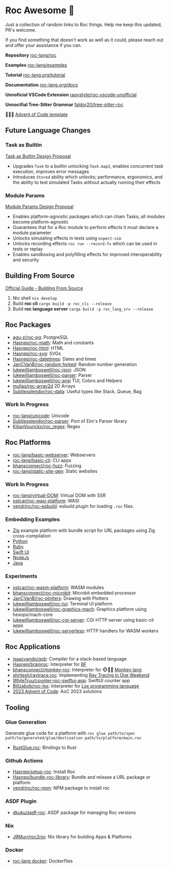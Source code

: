 
# Roc Awesome 🤘

Just a collection of random links to Roc things. Help me keep this updated, PR's welcome.

If you find something that doesn't work as well as it could, please reach out and offer your assistance if you can.

**Repository** [roc-lang/roc](https://github.com/roc-lang/roc)

**Examples** [roc-lang/examples](https://github.com/roc-lang/examples)

**Tutorial** [roc-lang.org/tutorial](https://www.roc-lang.org/tutorial)

**Documentation** [roc-lang.org/docs](https://www.roc-lang.org/docs)

**Unnoficial VSCode Extension** [raqystyle/roc-vscode-unofficial](https://github.com/raqystyle/roc-vscode-unofficial)

**Unnocifial Tree-Sitter Grammar** [faldor20/tree-sitter-roc](https://github.com/faldor20/tree-sitter-roc)

🎄🎁🎄 [Advent of Code template](https://github.com/lukewilliamboswell/aoc-template)

## Future Language Changes 

### Task as Builtin

[Task as Builtin Design Proposal](https://docs.google.com/document/d/1-h9bNNCLuYV2wSvjQA58SsGHOJivH9NHGr4wU_VF5I0/edit?usp=sharing)

- Upgrades `Task` to a builtin unlocking `Task.map2`, enables concurrent task execution, improves error messages
- Introduces `Stored` ability which unlocks; performance, ergonomics, and the ability to test simulated Tasks without actually running their effects

### Module Params

[Module Params Design Proposal](https://docs.google.com/document/d/110MwQi7Dpo1Y69ECFXyyvDWzF4OYv1BLojIm08qDTvg/edit?usp=sharing)

- Enables platform-agnostic packages which can chain Tasks; all modules become platform-agnostic
- Guarantees that for a Roc module to perform effects it must declare a module parameter
- Unlocks simulating effects in tests using `expect-sim`
- Unlocks recording effects `roc run --record-fx` which can be used in tests or replay
- Enables sandboxing and polyfilling effects for improved interoperability and security

## Building From Source

[Official Guide - Building From Source](https://github.com/roc-lang/roc/blob/main/BUILDING_FROM_SOURCE.md)

1. Nix shell `nix develop`
2. Build **roc cli** `cargo build -p roc_cli --release`
3. Build **roc language server** `cargo build -p roc_lang_srv --release`

## Roc Packages
- [agu-z/roc-pg](https://github.com/agu-z/roc-pg): PostgreSQL 
- [Hasnep/roc-math](https://github.com/Hasnep/roc-math): Math and constants
- [Hasnep/roc-html](https://github.com/Hasnep/roc-html): HTML
- [Hasnep/roc-svg](https://github.com/Hasnep/roc-svg): SVGs
- [Hasnep/roc-datetimes](https://github.com/hasnep/roc-datetimes): Dates and times 
- [JanCVanB/roc-random forked](https://github.com/lukewilliamboswell/roc-random): Random number generation
- [lukewilliamboswell/roc-json](https://github.com/lukewilliamboswell/roc-json): JSON  
- [lukewilliamboswell/roc-parser](https://github.com/lukewilliamboswell/roc-parser): Parser  
- [lukewilliamboswell/roc-ansi](https://github.com/lukewilliamboswell/roc-ansi) TUI, Colors and Helpers
- [mulias/roc-array2d](https://github.com/mulias/roc-array2d) 2D Arrays
- [Subtlesplendor/roc-data](https://github.com/Subtlesplendor/roc-data): Useful types like Stack, Queue, Bag

### Work In Progress
- [roc-lang/unicode](https://github.com/roc-lang/unicode): Unicode
- [Subtlesplendor/roc-parser](https://github.com/Subtlesplendor/roc-parser): Port of Elm's Parser library
- [KilianVounckx/roc_regex](https://github.com/KilianVounckx/roc_regex): Regex

## Roc Platforms
- [roc-lang/basic-webserver](https://github.com/roc-lang/basic-webserver): Webservers
- [roc-lang/basic-cli](https://github.com/roc-lang/basic-cli): CLI apps
- [bhansconnect/roc-fuzz](https://github.com/bhansconnect/roc-fuzz): Fuzzing
- [roc-lang/static-site-gen](https://github.com/roc-lang/roc/tree/main/examples/static-site-gen): Static websites

### Work In Progress
- [roc-lang/virtual-DOM](https://github.com/roc-lang/roc/tree/main/examples/virtual-dom-wip): Virtual DOM with SSR
- [ostcar/roc-wasi-platform](https://github.com/ostcar/roc-wasi-platform): WASI
- [vendrinc/roc-esbuild](https://github.com/vendrinc/roc-esbuild): esbuild plugin for loading `.roc` files.

### Embedding Examples
- [Zig](https://github.com/lukewilliamboswell/roc-zig-platform) example platform with bundle script for URL packages using Zig cross-compilation
- [Python](https://github.com/roc-lang/roc/tree/main/examples/python-interop)
- [Ruby](https://github.com/roc-lang/roc/tree/main/examples/ruby-interop)
- [Swift UI](https://github.com/roc-lang/roc/tree/main/examples/swiftui)
- [NodeJs](https://github.com/roc-lang/roc/tree/main/examples/nodejs-interop)
- [Java](https://github.com/roc-lang/roc/tree/main/examples/jvm-interop)

### Experiments
- [ostcar/roc-wasm-platform](https://github.com/ostcar/roc-wasm-platform): WASM modules
- [bhansconnect/roc-microbit](https://github.com/bhansconnect/roc-microbit): Microbit embedded processor
- [JanCVanB/roc-plotters](https://github.com/JanCVanB/roc-plotters): Drawing with Plotters
- [lukewilliamboswell/roc-tui](https://github.com/lukewilliamboswell/roc-tui): Terminal UI platform
- [lukewilliamboswell/roc-graphics-mach](https://github.com/lukewilliamboswell/roc-graphics-mach): Graphics platform using hexops/mach-core
- [lukewilliamboswell/roc-cgi-server](https://github.com/lukewilliamboswell/roc-cgi-server): CGI HTTP server using basic-cli apps 
- [lukewilliamboswell/roc-serverless](https://github.com/lukewilliamboswell/roc-serverless): HTTP handlers for WASM workers

## Roc Applications
- [isaacvando/gob](https://github.com/isaacvando/gob): Compiler for a stack-based language
- [Hasnep/brainroc](https://github.com/Hasnep/brainroc): Interpreter for [BF](https://en.wikipedia.org/wiki/Brainfuck)  
- [bhansconnect/monkey-roc](https://github.com/bhansconnect/monkey-roc): Interpreter for  🐵🤘🏼 [Monkey lang](https://monkeylang.org)
- [shritesh/raytrace.roc](https://github.com/shritesh/raytrace.roc): Implementing [Ray Tracing in One Weekend](https://raytracing.github.io)
- [WhileTruu/counter-roc-swiftui-app](https://github.com/WhileTruu/counter-roc-swiftui-app): SwiftUI counter app
- [Billzabob/roc-lox](https://github.com/Billzabob/roc-lox): Interpreter for [Lox programming language](https://craftinginterpreters.com/contents.html)
- [2023 Advent of Code](https://github.com/lukewilliamboswell/roc-awesome/tree/main/aoc-2022): AoC 2023 solutions

## Tooling

### Glue Generation

Generate glue code for a platform with `roc glue path/to/spec path/to/generated/glue/destination path/to/platform/main.roc`

- [RustGlue.roc](https://github.com/roc-lang/roc/blob/main/crates/glue/src/RustGlue.roc): Bindings to Rust

### Github Actions
- [Hasnep/setup-roc](https://github.com/Hasnep/setup-roc): Install Roc
- [Hasnep/bundle-roc-library](https://github.com/Hasnep/bundle-roc-library): Bundle and release a URL package or platform
- [vendrinc/roc-npm](https://github.com/vendrinc/roc-npm/): NPM package to install roc

### ASDF Plugin
- [dkuku/asdf-roc](https://github.com/dkuku/asdf-roc): ASDF package for managing Roc versions

### Nix
- [JRMurr/roc2nix](https://github.com/JRMurr/roc2nix): Nix library for building Apps & Platforms

### Docker
- [roc-lang docker](https://github.com/roc-lang/roc/tree/main/docker): Dockerfiles 